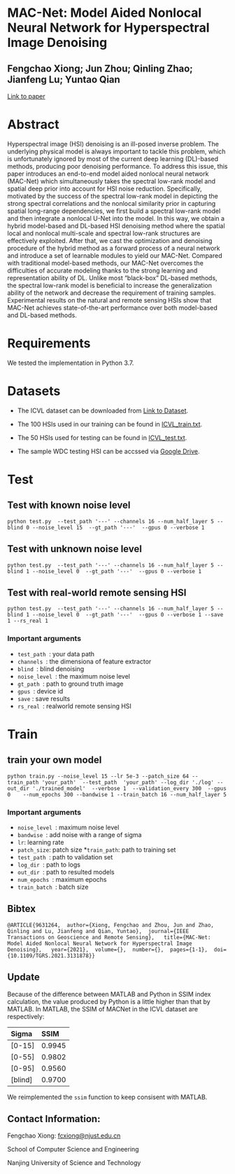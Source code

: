 # MAC-Net: Model Aided Nonlocal Neural Network for Hyperspectral Image Denoising
## Fengchao Xiong; Jun Zhou; Qinling Zhao; Jianfeng Lu; Yuntao Qian

[Link to paper](https://ieeexplore.ieee.org/abstract/document/9631264/)

# Abstract

Hyperspectral image (HSI) denoising is an ill-posed inverse problem. The underlying physical model is always important to tackle this problem, which is unfortunately ignored by most of the current deep learning (DL)-based methods, producing poor denoising performance. To address this issue, this paper introduces an end-to-end model aided nonlocal neural network (MAC-Net) which simultaneously takes the spectral low-rank model and spatial deep prior into account for HSI noise reduction. Specifically, motivated by the success of the spectral low-rank model in depicting the strong spectral correlations and the nonlocal similarity prior in capturing spatial long-range dependencies, we first build a spectral low-rank model and then integrate a nonlocal U-Net into the model. In this way, we obtain a hybrid model-based and DL-based HSI denoising method where the spatial local and nonlocal multi-scale and spectral low-rank structures are effectively exploited. After that, we cast the optimization and denoising procedure of the hybrid method as a forward process of a neural network and introduce a set of learnable modules to yield our MAC-Net. Compared with traditional model-based methods, our MAC-Net overcomes the difficulties of accurate modeling thanks to the strong learning and representation ability of DL. Unlike most “black-box” DL-based methods, the spectral low-rank model is beneficial to increase the generalization ability of the network and decrease the requirement of training samples. Experimental results on the natural and remote sensing HSIs show that MAC-Net achieves state-of-the-art performance over both model-based and DL-based methods.

# Requirements

We tested the implementation in Python 3.7.




# Datasets

* The ICVL dataset can be downloaded from [Link to Dataset](http://icvl.cs.bgu.ac.il/hyperspectral/).
 
* The 100 HSIs used in our training can be found in [ICVL_train.txt](https://github.com/bearshng/mac-net/blob/master/ICVL_train.txt).


* The 50 HSIs used for testing can be found in [ICVL_test.txt](https://github.com/bearshng/mac-net/blob/master/ICVL_test_gauss.txt).

* The sample WDC testing HSI can be accssed via [Google Drive](https://drive.google.com/drive/folders/1XI2S-AVCsx1jNyO4-XvQnfY8n7sXj1mW?usp=sharing).


# Test

## Test with known noise level

`python test.py  --test_path '---' --channels 16 --num_half_layer 5 --blind 0 --noise_level 15  --gt_path '---'  --gpus 0 --verbose 1`

## Test with unknown noise level

`python test.py  --test_path '---' --channels 16 --num_half_layer 5 --blind 1 --noise_level 0  --gt_path '---'  --gpus 0 --verbose 1`

## Test with real-world remote sensing HSI
`python test.py  --test_path '---' --channels 16 --num_half_layer 5 --blind 1 --noise_level 0  --gt_path '---'  --gpus 0 --verbose 1 --save 1 --rs_real 1`


### Important arguments

* `test_path `: your data path
* `channels `: the dimensiona of feature extractor
* `blind `: blind denoising
* `noise_level `: the maximum noise level
* `gt_path `: path to ground truth image
* `gpus `: device id
* `save` : save results 
* `rs_real `: realworld remote sensing HSI




# Train

## train your own model

`python train.py --noise_level 15 --lr 5e-3 --patch_size 64 --train_path 'your_path'  --test_path  'your_path' --log_dir './log' --out_dir './trained_model'  --verbose 1  --validation_every 300  --gpus 0    --num_epochs 300 --bandwise 1 --train_batch 16 --num_half_layer 5`


### Important arguments

* `noise_level `:  maximum noise level
* `bandwise `: add noise with a range of sigma
* `lr`: learning rate
* `patch_size`: patch size
*`train_path`: path to training set
* `test_path `: path to validation set
* `log_dir `: path to logs
* `out_dir `: path to resulted models
* `num_epochs `: maximum epochs
* `train_batch `: batch size

## Bibtex

`@ARTICLE{9631264,  author={Xiong, Fengchao and Zhou, Jun and Zhao, Qinling and Lu, Jianfeng and Qian, Yuntao},  journal={IEEE Transactions on Geoscience and Remote Sensing},   title={MAC-Net: Model Aided Nonlocal Neural Network for Hyperspectral Image Denoising},   year={2021},  volume={},  number={},  pages={1-1},  doi={10.1109/TGRS.2021.3131878}}`

## Update

Because of the difference between MATLAB and Python in SSIM index calculation, the value produced by Python is a little higher than that by MATLAB. In MATLAB,  the  SSIM of MACNet in the ICVL dataset are respectively:

| Sigma | SSIM  |
|:----------|:----------|
| [0-15]    | 0.9945    |
| [0-55]   | 0.9802    |
| [0-95]    | 0.9560    |
| [blind]    | 0.9700     |

We reimplemented the `ssim` function  to keep consisent with MATLAB. 
## Contact Information:

Fengchao  Xiong: fcxiong@njust.edu.cn

School of Computer Science and Engineering

Nanjing University of Science and Technology

